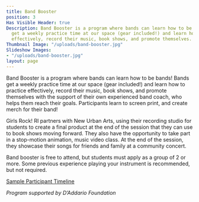 ```yaml
---
title: Band Booster
position: 3
Has Visible Header: true
Description: Band Booster is a program where bands can learn how to be bands! Bands
  get a weekly practice time at our space (gear included!) and learn how to practice
  effectively, record their music, book shows, and promote themselves.
Thumbnail Image: "/uploads/band-booster.jpg"
Slideshow Images:
- "/uploads/band-booster.jpg"
layout: page
---
```


Band Booster is a program where bands can learn how to be bands! Bands get a weekly practice time at our space (gear included!) and learn how to practice effectively, record their music, book shows, and promote themselves with the support of their own experienced band coach, who helps them reach their goals. Participants learn to screen print, and create merch for their band!

Girls Rock! RI partners with New Urban Arts, using their recording studio for students to create a final product at the end of the session that they can use to book shows moving forward. They also have the opportunity to take part in a stop-motion animation, music video class. At the end of the session, they showcase their songs for friends and family at a community concert. 

Band booster is free to attend, but students must apply as a group of 2 or more. Some previous experience playing your instrument is recommended, but not required. 
 
[Sample Participant Timeline](https://docs.google.com/document/d/1yEZz7Y1mUrwUO6MGr8MWlEx-CcqcXc0QqDby-ixv3eQ/edit?usp=sharing)
 
*Program supported by D’Addario Foundation*
